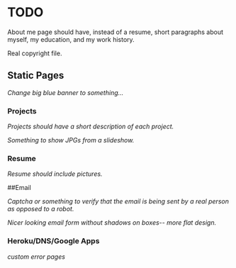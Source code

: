 # TODO

About me page should have, instead of a resume, short paragraphs about myself, my education, and my work history.

Real copyright file.

## Static Pages

*Change big blue banner to something...*


### Projects

*Projects should have a short description of each project.*

*Something to show JPGs from a slideshow.*

### Resume

*Resume should include pictures.*


##Email

*Captcha or something to verify that the email is being sent by a real person as opposed to a robot.*

*Nicer looking email form without shadows on boxes-- more flat design.*


### Heroku/DNS/Google Apps

*custom error pages*